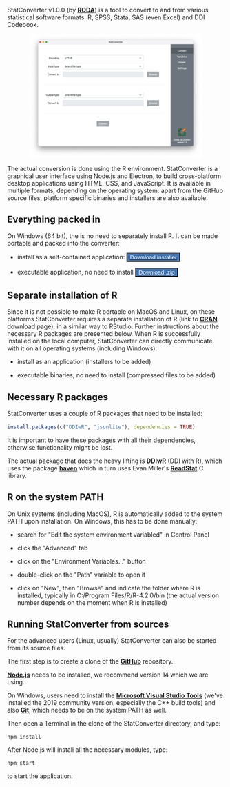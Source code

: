 StatConverter v1.0.0 (by [<b>RODA</b>](http://www.roda.ro)) is a tool to convert to and from various statistical software formats: R, SPSS, Stata, SAS (even Excel) and DDI Codebook.

<p align="center">
  <img src="StatConverter.png" alt="StatConverter screenshot" style="width:400px;"/>
</p>

The actual conversion is done using the R environment. StatConverter is a graphical user interface using Node.js and Electron, to build cross-platform desktop applications using HTML, CSS, and JavaScript. It is available in multiple formats, depending on the operating system: apart from the GitHub source files, platform specific binaries and installers are also available.

## Everything packed in

On Windows (64 bit), the is no need to separately install R. It can be made portable and packed into the converter:

- install as a self-contained application: <button type="button" style="background:#3E72AF;color:white;"><a href="https://github.com/RODA/Files/blob/main/StatConverter_Setup_1.0.0.exe?raw=true"><span style="color:white">Download installer</span></a></button>

- executable application, no need to install <button type="button" style="background:#3E72AF;color:white;"><a href="https://github.com/RODA/Files/blob/main/StatConverter_1.0.0.zip?raw=true"><span style="color:white">Download .zip</span></a></button>

## Separate installation of R

Since it is not possible to make R portable on MacOS and Linux, on these platforms StatConverter requires a separate installation of R (link to [<b>CRAN</b>](https://cran.r-project.org/bin/) download page), in a similar way to RStudio. Further instructions about the necessary R packages are presented below. When R is successfully installed on the local computer, StatConverter can directly communicate with it on all operating systems (including Windows):

- install as an application (installers to be added)

- executable binaries, no need to install (compressed files to be added)



## Necessary R packages

StatConverter uses a couple of R packages that need to be installed:

```r
install.packages(c("DDIwR", "jsonlite"), dependencies = TRUE)
```

It is important to have these packages with all their dependencies, otherwise functionality might be lost.

The actual package that does the heavy lifting is [<b>DDIwR</b>](https://cran.r-project.org/web/packages/DDIwR/index.html) (DDI with R), which uses the package [<b>haven</b>](https://cran.r-project.org/web/packages/haven/index.html) which in turn uses Evan Miller's [<b>ReadStat</b>](https://github.com/WizardMac/ReadStat) C library.

## R on the system PATH

On Unix systems (including MacOS), R is automatically added to the system PATH upon installation. On Windows, this has to be done manually:

- search for "Edit the system environment variabled" in Control Panel

- click the "Advanced" tab

- click on the "Environment Variables..." button

- double-click on the "Path" variable to open it

- click on "New", then "Browse" and indicate the folder where R is installed, typically in C:/Program Files/R/R-4.2.0/bin
(the actual version number depends on the moment when R is installed)

## Running StatConverter from sources

For the advanced users (Linux, usually) StatConverter can also be started from its source files.

The first step is to create a clone of the [<b>GitHub</b>](https://github.com/RODA/StatConverter) repository.

[<b>Node.js</b>](https://nodejs.org/download/release/v14.18.2/) needs to be installed, we recommend version 14 which we are using.

On Windows, users need to install the [<b>Microsoft Visual Studio Tools</b>](https://visualstudio.microsoft.com/downloads/) (we've installed the 2019 community version, especially the C++ build tools) and also [<b>Git</b>](https://git-scm.com/downloads), which needs to be on the system PATH as well.

Then open a Terminal in the clone of the StatConverter directory, and type:

```
npm install
```

After Node.js will install all the necessary modules, type:

```
npm start
```

to start the application.
